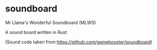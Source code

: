 # soundboard
Mr Llama's Wonderful Soundboard (MLWS)

A sound board written in Rust

(Sound code taken from https://github.com/gamebooster/soundboard)
